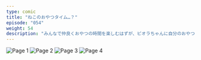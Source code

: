 ```yaml
---
type: comic
title: "ねこのおやつタイム…？"
episode: "054"
weight: 54
description: "みんなで仲良くおやつの時間を楽しむはずが、ビオラちゃんに自分のおやつを食べられて、ヘコむねこのオレンジでした… 😭"
---
```


![Page 1](cut-1.jpg)
![Page 2](cut-2.jpg)
![Page 3](cut-3.jpg)
![Page 4](cut-4.jpg)
